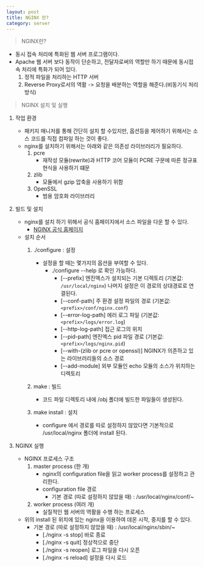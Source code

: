 ```yaml
---
layout: post
title: NGINX 란?
category: server
---
```


> NGINX란?

* 동시 접속 처리에 특화된 웹 서버 프로그램이다.
* Apache 웹 서버 보다 동작이 단순하고, 전달자로써의 역할만 하기 때문에 동시접속 처리에 특화가 되어 있다.
    1. 정적 파일을 처리하는 HTTP 서버
    2. Reverse Proxy로서의 역활 -> 요청을 배분하는 역할을 해준다.(비동기식 처리 방식)

> NGINX 설치 및 실행

1. 작업 환경
    * 패키지 매니저를 통해 간단히 설치 할 수있지만, 옵션등을 제어하기 위해서는 소스 코드를 직접 컴파일 하는 것이 좋다.
    * nginx를 설치하기 위해서는 아래와 같은 의존성 라이브러리가 필요하다.
        1. pcre
            * 재작성 모듈(rewrite)과 HTTP 코어 모듈이 PCRE 구문에 따른 정규표현식을 사용하기 떄문
        2. zlib
            * 모듈에서 gzip 압축을 사용하기 위함
        3. OpenSSL
            * 범용 암호화 라이브러리

2. 빌드 및 설치
    * nginx를 설치 하기 위해서 공식 홈페이지에서 소스 파일을 다운 할 수 있다.
        * [NGINX 공식 홈페이지](http://nginx.org/download/)
    * 설치 순서
        1. ./configure : 설정
            * 설정을 할 때는 몇가지의 옵션을 부여할 수 있다.
                * ./configure --help 로 확인 가능하다.
                    * [--prefix] 엔진엑스가 설치되는 기본 디렉토리 (기본값: `/usr/local/nginx`) 나머지 설정은 이 경로의 상대경로로 연결된다.
                    * [--conf-path] 주 환경 설정 파일의 경로 (기본값: `<prefix>/conf/nginx.conf`)
                    * [--error-log-path] 에러 로그 파일 (기본값: `<prefix>/logs/error.log`)
                    * [--http-log-path] 접근 로그의 위치
                    * [--pid-path] 엔진엑스 pid 파일 경로 (기본값: `<prefix>/logs/nginx.pid`)
                    * [--with-(zlib or pcre or openssl)] NGINX가 의존하고 있는 라이브러리들의 소스 경로
                    * [--add-module] 외부 모듈인 echo 모듈의 소스가 위치하는 디렉토리

        2. make : 빌드
            * 코드 파일 디렉토리 내에 /obj 폴더에 빌드한 파일들이 생성된다.
        3. make install : 설치
            * configure 에서 경로를 따로 설정하지 않았다면 기본적으로 /usr/local/nginx 폴더에 install 된다.

3. NGINX 실행
    * NGINX 프로세스 구조
        1. master process (한 개)
            * nginx의 configuration file을 읽고 worker process를 설정하고 관리한다.
            * configuration file 경로
                * 기본 경로 (따로 설정하지 않았을 때) : /usr/local/nginx/conf/~
        2. worker process (여러 개)
            * 실질적인 웹 서버의 역활을 수행 하는 프로세스
    * 위의 install 된 위치에 있는 nginx을 이용하여 데몬 시작, 중지를 할 수 있다.
        * 기본 경로 (따로 설정하지 않았을 때) : /usr/local/nginx/sbin/~
            * [./nginx -s stop] 바로 종료
            * [./nginx -s quit] 정상적으로 중단
            * [./nginx -s reopen] 로그 파일을 다시 오픈
            * [./nginx -s reload] 설정을 다시 로드


